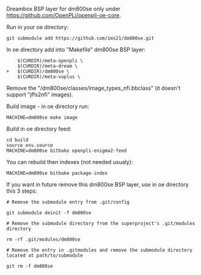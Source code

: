 Dreambox BSP layer for dm800se only under https://github.com/OpenPLi/openpli-oe-core.

Run in your oe directory:
```
git submodule add https://github.com/ims21/dm800se.git
```
In oe directory add into "Makefile" dm800se BSP layer:
```
	$(CURDIR)/meta-openpli \
	$(CURDIR)/meta-dream \
+	$(CURDIR)/dm800se \
	$(CURDIR)/meta-vuplus \
```
Remove the "/dm800se/classes/image_types_nfi.bbclass" (it doesn't support "jffs2nfi" images).

Build image - in oe directory run:
```
MACHINE=dm800se make image
```

Build in oe directory feed:
```
cd build
source env.source
MACHINE=dm800se bitbake openpli-enigma2-feed
```
You can rebuild then indexes (not needed usualy):
```
MACHINE=dm800se bitbake package-index
```

If you want in future remove this dm800se BSP layer, use in oe directory this 3 steps:
```
# Remove the submodule entry from .git/config

git submodule deinit -f dm800se

# Remove the submodule directory from the superproject's .git/modules directory

rm -rf .git/modules/dm800se

# Remove the entry in .gitmodules and remove the submodule directory located at path/to/submodule

git rm -f dm800se
```
